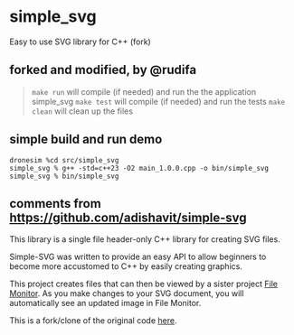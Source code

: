 # simple_svg

Easy to use SVG library for C++ (fork)

## forked and modified, by @rudifa

> `make run` will compile (if needed) and run the the application simple_svg
> `make test` will compile (if needed) and run the tests
> `make clean` will clean up the files

## simple build and run demo

```
dronesim %cd src/simple_svg
simple_svg % g++ -std=c++23 -O2 main_1.0.0.cpp -o bin/simple_svg
simple_svg % bin/simple_svg
```

## comments from <https://github.com/adishavit/simple-svg>

This library is a single file header-only C++ library for creating SVG files.

Simple-SVG was written to provide an easy API to allow beginners to become more accustomed to C++ by easily creating graphics.

This project creates files that can then be viewed by a sister project [File Monitor](http://code.google.com/p/file-monitor). As you make changes to your SVG document, you will automatically see an updated image in File Monitor.

This is a fork/clone of the original code [here](https://code.google.com/p/simple-svg/).
